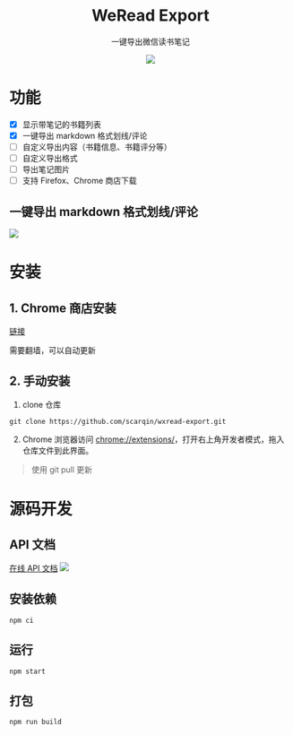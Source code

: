 <h1 align="center">WeRead Export</h1>
<div align="center">
一键导出微信读书笔记

![](https://raw.githubusercontent.com/scarqin/wxread-export/main/wiki/app.png)
</div>

# 功能
- [x] 显示带笔记的书籍列表
- [x] 一键导出 markdown 格式划线/评论
- [ ] 自定义导出内容（书籍信息、书籍评分等）
- [ ] 自定义导出格式
- [ ] 导出笔记图片
- [ ] 支持 Firefox、Chrome 商店下载
## 一键导出 markdown 格式划线/评论
![](https://raw.githubusercontent.com/scarqin/wxread-export/main/wiki/note-demo.png)
# 安装
## 1. Chrome 商店安装
[链接](https://chrome.google.com/webstore/detail/weread-export/pfdngabomfljjilophohpifglnodhhnh?hl=zh-CN&authuser=0)

需要翻墙，可以自动更新

## 2. 手动安装
1. clone 仓库
```
git clone https://github.com/scarqin/wxread-export.git
```

2. Chrome 浏览器访问 [chrome://extensions/](chrome://extensions/)，打开右上角开发者模式，拖入仓库文件到此界面。

> 使用 git pull 更新


# 源码开发
## API 文档
[在线 API 文档](https://scarfree.w.eolink.com/share/project/api/?groupID=-1&shareCode=65wWvE&shareToken=$2y$10$ZVixV4UGvQ221pgkWRQKOO4Ew~2FYGsXSwPbg.NRZO8i7r6hChj5q7e&shareID=355331)
![](https://raw.githubusercontent.com/scarqin/wxread-export/main/wiki/eolink.png)

## 安装依赖
```
npm ci
```
## 运行
```
npm start
```
## 打包
```
npm run build
```